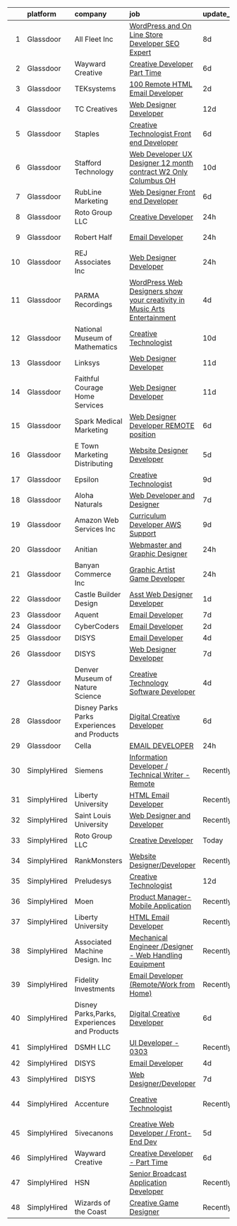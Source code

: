 

|    | platform    | company                                      | job                                                                                                                                                                                                                                                                                                                                                                                                                                                                                                                                                                                                                                                                                                                                                                                                                                                                                                                                                                                                                                                                                                                                                                                                                                                                                                                                                      | update_time   | location                     |
|---:|:------------|:---------------------------------------------|:---------------------------------------------------------------------------------------------------------------------------------------------------------------------------------------------------------------------------------------------------------------------------------------------------------------------------------------------------------------------------------------------------------------------------------------------------------------------------------------------------------------------------------------------------------------------------------------------------------------------------------------------------------------------------------------------------------------------------------------------------------------------------------------------------------------------------------------------------------------------------------------------------------------------------------------------------------------------------------------------------------------------------------------------------------------------------------------------------------------------------------------------------------------------------------------------------------------------------------------------------------------------------------------------------------------------------------------------------------|:--------------|:-----------------------------|
|  1 | Glassdoor   | All Fleet Inc                                | [WordPress and On Line Store Developer  SEO Expert](https://www.glassdoor.com/partner/jobListing.htm?pos=101&ao=1110586&s=58&guid=00000181a9108ef897c4858485165081&src=GD_JOB_AD&t=SR&vt=w&ea=1&cs=1_d135cc9b&cb=1656398844193&jobListingId=1007949583661&cpc=2083F359452D1586&jrtk=3-0-1g6kh13uhjort801-1g6kh13uuk26c800-a6a84ecfad150f25--6NYlbfkN0AtlW_omU2Xx3W-19HQ_drmTKCWebiHnmA5lS5PDL5G8awMIg2UWsynkGb1qMsBgrpObpaADDyDz1GnlD2j0UoVmTBzzID_kBGkvKQquFeA0t0Zu6JCMT3mc5hHBEi8WkeL4jAqsPFNEni74crRj1EE2UlDkuMFfOFtvNEUh5s8QlwaQ5VX-7GDE1hO6P22Qa11tiPQQtnxWsKu98TWRfbBzyGmMo2uxycwE7gqzkdqak8OziXMRjFQbSNIMUTTNtNjJvUqcTSgdsW4qLeu6cLKCZlTz9giPLc6wBkRlfXtwgRuPxrsSubz0va78ZFrEa-2rQgkS70opoY9PJv7rdk76Mxib2XkIqVMOv34B8ivBoCvmrcSmWVlpH8DYU01ff8kA7czOZoNRFTrIdx9sJ7Rv-AjdeeRDqRjbVbVJJuRr4WvhQU7f4WCa2aPd1c1_fh4n1A_3GCVngfjObAVGPwGuHNWCQ5rDHxY4F1BWgpNT6oE2NtJFLXJow8AOLRdKjLR8HP_X-wU9ae-kH8I5WbYEsnVuryZqNY5v-7E5_hqFA%3D%3D)                                                                                                                                                                                                                                                                                                                                                                                                                 | 8d            | Zion, IL                     |
|  2 | Glassdoor   | Wayward Creative                             | [Creative Developer   Part Time](https://www.glassdoor.com/partner/jobListing.htm?pos=117&ao=1136043&s=58&guid=00000181a9108ef897c4858485165081&src=GD_JOB_AD&t=SR&vt=w&ea=1&cs=1_b3ab10bc&cb=1656398844195&jobListingId=1007955167727&jrtk=3-0-1g6kh13uhjort801-1g6kh13uuk26c800-7112ac8b51489fde-)                                                                                                                                                                                                                                                                                                                                                                                                                                                                                                                                                                                                                                                                                                                                                                                                                                                                                                                                                                                                                                                     | 6d            | Remote                       |
|  3 | Glassdoor   | TEKsystems                                   | [100  Remote HTML Email Developer](https://www.glassdoor.com/partner/jobListing.htm?pos=112&ao=1110586&s=58&guid=00000181a9108ef897c4858485165081&src=GD_JOB_AD&t=SR&vt=w&cs=1_455d63a9&cb=1656398844194&jobListingId=1007963107849&cpc=6FC5BA77C9A4CD78&jrtk=3-0-1g6kh13uhjort801-1g6kh13uuk26c800-176d6f24dc695ca9--6NYlbfkN0AuKz8EBO1xHDEL7V2YF9xF3dC_I9B9i-Zw2Jh8clPMK9BxhHDJszxSyW718EipT5My3xB9RWvC7WQs7Dga-ubgJ12cznRL8JSfUxeppsLboA7pY3idrfr6AKWo-ckCg04FJ1sBuJAegHOqsTXrRVJaILvFi7B9enLltIic-Q0247foeZwO1x9dyAvh7luCRC18eWcZ9q2DCXMFH1dmUusQBCjRnAvcHmIr4L054WUdmWTH8YjsHUX-nf7Qf1KyCXm5eJ50dA480kX6Nj_8vdm__66OY7E8ZplTXGnzUp_nOlaBwCQ2s-Ov21CuAMngZlP8POu2hbws-ZjJ_V9nP7WYoYcV9TyOAQhTIgmQD71VF0tHiqqQiTCGusJAY5jlsWDfge4Y7v7GdFTKaQC72zetaQUqPLzh2cO80fJxjn34cY8d8pdOi0IxDLnChxwrSOeMywy7HmiWcntMW02GcvC3XoJnXJXCiPjYMRiJjdk3dl94qDKWVVQSCGJtb3GU8I4jDivY_7jNoKJexXCRH8tu-vj4dwNnSPe68SNRLWx2BqiP1uaPOBlmARBpMqdCFgq4CUsyhRrnuBHcdOZsemM9bbwwTHZilmboRB0RLTQBDbu54HB__xC2EUQ-3UZolRGNJ73T6m6emxtNtSsF3UitZ7fh033rVOFsb9eTOV87a7qikCAmon-8_W2J37GsMlxPRHSbH-Bm3cbdVO0OkttPZRkODZ1-8yQUWtQweMZVoNaOPOghd2wyqKQUtV2tQ9h51X9ELphLDClmWadf3kwAIOLPZ5qjkcgLzOy5JAXrm5BPvoaURiPgYmS0PRpnXhl9nSOI4-UdN7WGq4LdZKoWhMLmHxXDlk0sCxwicSEC1xfc1gUKy9_zbQh76oYi5femCHprQBVf-UjeyqMH8kSsXtG3ing_Qw0udZeZg1R9vnr3I90mnIBmsNAZasw5Bw5FM4bRLSRTig%3D%3D)       | 2d            | McLean, VA                   |
|  4 | Glassdoor   | TC Creatives                                 | [Web Designer Developer](https://www.glassdoor.com/partner/jobListing.htm?pos=127&ao=1136043&s=58&guid=00000181a9108ef897c4858485165081&src=GD_JOB_AD&t=SR&vt=w&ea=1&cs=1_669c9405&cb=1656398844196&jobListingId=1007942423600&jrtk=3-0-1g6kh13uhjort801-1g6kh13uuk26c800-442a6a333700c835-)                                                                                                                                                                                                                                                                                                                                                                                                                                                                                                                                                                                                                                                                                                                                                                                                                                                                                                                                                                                                                                                             | 12d           | Remote                       |
|  5 | Glassdoor   | Staples                                      | [Creative Technologist   Front end Developer](https://www.glassdoor.com/partner/jobListing.htm?pos=123&ao=1136043&s=58&guid=00000181a9108ef897c4858485165081&src=GD_JOB_AD&t=SR&vt=w&cs=1_7e035281&cb=1656398844196&jobListingId=1007954915452&jrtk=3-0-1g6kh13uhjort801-1g6kh13uuk26c800-ee740fed151fb7c3-)                                                                                                                                                                                                                                                                                                                                                                                                                                                                                                                                                                                                                                                                                                                                                                                                                                                                                                                                                                                                                                             | 6d            | Framingham, MA               |
|  6 | Glassdoor   | Stafford Technology                          | [Web Developer UX Designer   12 month contract   W2 Only   Columbus  OH](https://www.glassdoor.com/partner/jobListing.htm?pos=116&ao=1110586&s=58&guid=00000181a9108ef897c4858485165081&src=GD_JOB_AD&t=SR&vt=w&ea=1&cs=1_ed081029&cb=1656398844195&jobListingId=1007947347179&cpc=654405A9B1E0A9F5&jrtk=3-0-1g6kh13uhjort801-1g6kh13uuk26c800-ad225fb9070cb046--6NYlbfkN0Dh8yKYC7BtZqCs9O06EjIceWgqnuO8KhgnlZL1JbrNEHyUzea-VWsO4AwzTdDq9ocuSSmR5orjb0rWfU3ZPzwpzRs3eLVZ1ZHqSlfoeBekfIjeJXTG4uqnCLvRs18qXdKPSiP8Osofw6x0SWwg12xs1q0gTIyDAc0Rtha24pU4Sr292HBQvPbSQK8euQq6z0FqmON6JMVfRGfBGWlPid2B4RzmYeQTZRc5LcoE-SVM6k5iVO3HdxJpE_w1sOQkGQrqpDl7RxUG1aZwm905Om4TcfTzsBcRP6pcwiH3FxOKdsVbOzNHsEPbB-M3dqGJwdyMhehm-F4mM6QBL8EdmvFfl1ok5S-VYwzA-zPC7wkUMkoPzSZluERY8j4Y6FDGCZvUGRDjgzlTkG7qbu_L9LrJmzsDt_eUS2-qC5e9wU_vj5kL_ChRWH1T8IwTa2uSGrHkITdyDwGRkZJRokRo3a9NyP8r0A7TkOo5a-kPiSPfrCCAq-2ClG3gOC7pSmE0N8okgubnDZGoVQhTs78FHmLl9byLIHOjqUjpeIgdIxZoohJgr3aMTz6p2v5nuHoWzdI%3D)                                                                                                                                                                                                                                                                                                                                                                          | 10d           | Remote                       |
|  7 | Glassdoor   | RubLine Marketing                            | [Web Designer Front end Developer](https://www.glassdoor.com/partner/jobListing.htm?pos=109&ao=1110586&s=58&guid=00000181a9108ef897c4858485165081&src=GD_JOB_AD&t=SR&vt=w&ea=1&cs=1_5fd41ddf&cb=1656398844194&jobListingId=1007953976045&cpc=280AB1FAEDD8D536&jrtk=3-0-1g6kh13uhjort801-1g6kh13uuk26c800-720068ebf828c488--6NYlbfkN0CwtcnIs2i24PHJ9Vli1FFanJKrvDdZrVM-GI2JULZnjle8FvWQJjQMHRAtB513GKx-wSVa2hTTUowow7AsoArpapLBMl7b06N8CHn-1W8v3aHntpYLV8pBe4OXB7Nl1oBZMBCTOy0tEddBfWa7coG1FMBmJJrM2oeAqB0huA4hpesx1RtX5pevNjBx7epp8aZRabxbWfwj54T6eKa9kuLwG_u6btLhNiM22rytSR6AXRHBoUOx22R6AXBDAZE4Byw8-6NeYVnW3LiJbV9Ev9CI7C2oJP_aRWMDZnudDhZWvOftBkn2mEG5dgyih84GCjnuDMgp_uKB7slgS4C_jlAY6p1Hs1PkqyZZFhHMoSoulDnWwMXBGpnpXZHE80acuiQtuizmeEIRGVG0va20tUoMi2XWZ5zRKuDwGbfYXR9OaldBmU777rUOdYzDd74z56TkS4Xfb3e1LY-GS48lMjg8EjpdtOHWO3zWIY7eu05uHyYyFdPBoE7Etkn6zvZ7ckIwaEqeWJMYvQ%3D%3D)                                                                                                                                                                                                                                                                                                                                                                                                                                                                  | 6d            | Evansdale, IA                |
|  8 | Glassdoor   | Roto Group LLC                               | [Creative Developer](https://www.glassdoor.com/partner/jobListing.htm?pos=122&ao=1136043&s=58&guid=00000181a9108ef897c4858485165081&src=GD_JOB_AD&t=SR&vt=w&ea=1&cs=1_149d9c88&cb=1656398844196&jobListingId=1007967008548&jrtk=3-0-1g6kh13uhjort801-1g6kh13uuk26c800-908299c00590ae69-)                                                                                                                                                                                                                                                                                                                                                                                                                                                                                                                                                                                                                                                                                                                                                                                                                                                                                                                                                                                                                                                                 | 24h           | Columbus, OH                 |
|  9 | Glassdoor   | Robert Half                                  | [Email Developer](https://www.glassdoor.com/partner/jobListing.htm?pos=115&ao=1110586&s=58&guid=00000181a9108ef897c4858485165081&src=GD_JOB_AD&t=SR&vt=w&ea=1&cs=1_51bbbbce&cb=1656398844195&jobListingId=1007966987917&cpc=F41FEAB56D215062&jrtk=3-0-1g6kh13uhjort801-1g6kh13uuk26c800-08570e393c51694f--6NYlbfkN0CpzDdaQkua3np5pkmj49lKioZwmwxQ-yx5plwbYmV_M5St0DD8rCm1b97fu_mRPTT0lX9fIyOGuKZAagrYpKe9kmVzJG0uc1dRY7ZhFZ2MacIHCknr7RtkoHkGKQB2stR3LEPv25-qcAvPVUzTxutNrVTz7leryGygVgH6ADYWPkuYiKSf2bzR3bU_dOuDeV6fhhmlA6OASn8QfE4DohmgrU6q6J3hV-z42qyYquoctpXGAp8JBbSe-HhBMRQ6cTYRiKIsin5cHz3aIPzTuehZPykn-24hTxXoCThMoiUfy8MNvWYZlAm_b71JMSikGYZFIb52tu_cAFVd7-ShAj3TWZApxB7OkdjIfc2tqGuJr5OiWaQHJY3ep9HP_5mL9SMTOnThurBx28JRPL1sNTNpPxx__ZNrD7VsjXtSXBuOY9RAE-DrhLkgx65KGPjNC-f21B7hce7pH9iVz0moaZMSzMKOhQofg0nGqVFLl-ADG4A-nPBgK6PYPehh4kP0kG8w9Bx7PbLM25AFMyBhgBapzTPA2n5wAre77du23OKntPxFnV8r8A0hGNHaKmcF5j0%3D)                                                                                                                                                                                                                                                                                                                                                                                                                                 | 24h           | Minneapolis, MN              |
| 10 | Glassdoor   | REJ   Associates  Inc                        | [Web Designer Developer](https://www.glassdoor.com/partner/jobListing.htm?pos=108&ao=1110586&s=58&guid=00000181a9108ef897c4858485165081&src=GD_JOB_AD&t=SR&vt=w&ea=1&cs=1_623610d9&cb=1656398844194&jobListingId=1007966601344&cpc=56C4EA4A1A191A49&jrtk=3-0-1g6kh13uhjort801-1g6kh13uuk26c800-f21f92c11f9636e7--6NYlbfkN0AF_bfm7gzr-f4HtFIOaurJ6VoJjpjfwwjpbPTStdJTja__rm5RFnvmIqP4IgP5Pe9LPH0Wvd-eNmh-svet7uxInj_bsQckp_AgRbUVHkU9u_v3es87Or_Ts7e6a_xbBrm9_L7GMw2LRBWHymCT5m1nvlXN4krY8lr_MJ5t1ZbAHoB0YuYPu8GwGoCyhfc8LsAQur_g5HnKOq4a_aJbbrysvV3BQ7GpQ4L6Zc5JWB8BH1pY16dhCe5o3QC3N6-Y9-vOm-waNJzNzC8Qer0hzgJVRhcM_JITk0nhN2fFwgf9pml0WNbfZWkmC0vba3V-tDeZ3U2BtxxJ6LujHXAtlz8nbRwdtWy-qNAuWQKLuVZ5hpKZYYD6epFUQps4r41gdwyXqcgccsp1rOEz_BjAkCV27dNiMtN1IdYzfm53YcYcSTckoDd5BQDl0yHypni-I3YS2L4Shd_BpnRB6jkDVnl5t_NlmyTC5dq7fsKlW-Is_DgLwn6GCv6uDFKpcht5lR8%3D)                                                                                                                                                                                                                                                                                                                                                                                                                                                                                          | 24h           | Maryland                     |
| 11 | Glassdoor   | PARMA Recordings                             | [WordPress Web Designers  show your creativity in Music Arts Entertainment](https://www.glassdoor.com/partner/jobListing.htm?pos=111&ao=1110586&s=58&guid=00000181a9108ef897c4858485165081&src=GD_JOB_AD&t=SR&vt=w&ea=1&cs=1_cb9f732b&cb=1656398844195&jobListingId=1007960095074&cpc=8795CF9063CD573D&jrtk=3-0-1g6kh13uhjort801-1g6kh13uuk26c800-a51dcf66eccc53eb--6NYlbfkN0BMd6i3W3qmAtDke4ZitYLMBEMpVvOQU_aO9JUqgRRkgwDvgaVV8jWDDkXv0s9VdhdFtp8vgpc7Xd14geBqCVRfeb-Zk2gFUWrnzfN3CO7_Kshg7e9lFPeLlS31PbWmaUmDuWqBwBaZIqP5E8OfSbZVpgw5zRAc4LpRHBRqxyh3tAhzUrHfLFIfhkH6S2Qey-aV9Ba3fR6wJYFvNhtc0TPr88euRQqkz5q7SIiSO5vx1J67Yu8hLV_YoBs0DcQrS62F6dj2S5OpAzIsObog13_ANtW7U9HfWmYiQlnidOOOFEtHBtWwsGB0iavjuYpxUV73GpkQzKcDob6DhxBvEyVJz87tHknn7rTekjE23fgWe1DLpQblTbJ91pFJOp98wJrgzzwl3Hs7qBblDG1awaWq5rRg5TObugol2hxNj-g_OPxKRC-uEBfiNStR3m5p5JONK0DiSmDy7pODhVZCDOOVBsbTav4kiWoXIByFzxP7kte2CdH7N2Wjw19VslobmjPfkFBr33VX2cOL0JSAnurYrr4wdD8WB0egjq3l6VUy_7GFXd1AnAOB)                                                                                                                                                                                                                                                                                                                                                                                     | 4d            | Remote                       |
| 12 | Glassdoor   | National Museum of Mathematics               | [Creative Technologist](https://www.glassdoor.com/partner/jobListing.htm?pos=124&ao=1136043&s=58&guid=00000181a9108ef897c4858485165081&src=GD_JOB_AD&t=SR&vt=w&ea=1&cs=1_9ec7a1c9&cb=1656398844196&jobListingId=1007947613449&jrtk=3-0-1g6kh13uhjort801-1g6kh13uuk26c800-de498518dd382f96-)                                                                                                                                                                                                                                                                                                                                                                                                                                                                                                                                                                                                                                                                                                                                                                                                                                                                                                                                                                                                                                                              | 10d           | New York, NY                 |
| 13 | Glassdoor   | Linksys                                      | [Web Designer Developer](https://www.glassdoor.com/partner/jobListing.htm?pos=129&ao=1136043&s=58&guid=00000181a9108ef897c4858485165081&src=GD_JOB_AD&t=SR&vt=w&ea=1&cs=1_d8cf1bde&cb=1656398844201&jobListingId=1007944722898&jrtk=3-0-1g6kh13uhjort801-1g6kh13uuk26c800-aee2d250a8054052-)                                                                                                                                                                                                                                                                                                                                                                                                                                                                                                                                                                                                                                                                                                                                                                                                                                                                                                                                                                                                                                                             | 11d           | Remote                       |
| 14 | Glassdoor   | Faithful Courage Home Services               | [Web Designer Developer](https://www.glassdoor.com/partner/jobListing.htm?pos=126&ao=1136043&s=58&guid=00000181a9108ef897c4858485165081&src=GD_JOB_AD&t=SR&vt=w&ea=1&cs=1_cdca4df1&cb=1656398844201&jobListingId=1007946366039&jrtk=3-0-1g6kh13uhjort801-1g6kh13uuk26c800-19582ea2ebdec3eb-)                                                                                                                                                                                                                                                                                                                                                                                                                                                                                                                                                                                                                                                                                                                                                                                                                                                                                                                                                                                                                                                             | 11d           | Terrell, TX                  |
| 15 | Glassdoor   | Spark Medical Marketing                      | [Web Designer Developer   REMOTE position](https://www.glassdoor.com/partner/jobListing.htm?pos=125&ao=1136043&s=58&guid=00000181a9108ef897c4858485165081&src=GD_JOB_AD&t=SR&vt=w&ea=1&cs=1_91d42b89&cb=1656398844196&jobListingId=1007954315287&jrtk=3-0-1g6kh13uhjort801-1g6kh13uuk26c800-7df274d54f488d74-)                                                                                                                                                                                                                                                                                                                                                                                                                                                                                                                                                                                                                                                                                                                                                                                                                                                                                                                                                                                                                                           | 6d            | Remote                       |
| 16 | Glassdoor   | E Town Marketing   Distributing              | [Website Designer Developer](https://www.glassdoor.com/partner/jobListing.htm?pos=105&ao=1110586&s=58&guid=00000181a9108ef897c4858485165081&src=GD_JOB_AD&t=SR&vt=w&ea=1&cs=1_2a3ad8e9&cb=1656398844193&jobListingId=1007957283512&cpc=FDA93C03AE7AED37&jrtk=3-0-1g6kh13uhjort801-1g6kh13uuk26c800-4bbd83eb6e4fb58f--6NYlbfkN0DTBwQIIqOZriTQlyDC3H4r-aRFxwE0g-8xC_c1L20femK_v-xx8idUgDFaEkHZGGPo64Ec01lRNvcrWg9vUMzq8DQF090pDZrfXfpS15vhYnHpE5LiOgmUKLylryTgIoKhYh1Es_DSxvBax7J2h7NVROQAsGMShl2nChjPofwzXbZSdR33PonxtWbvuTfAksaG73p1dxgbBEa5o81KXFw0sVMEm6C1Kf5Rj-cOEDFkGWABXKj4Npj-jCewCX26IsG4vaYFQZw_tEqiSnB-MIqUTI2h42bPr5Re6vIjtOA-4XJT3eG18pOgK5q8sS4YQybUlihdAkY-foK-I1eOpNybxSEKF9wrj10s6Xdz8nHC_ZaGvH8Pix3tVsc5LRT8FfC7kKB-EjX1WUHykPlL0TDaO7-W11mRaWRivnVMjpPIcu0nipbOnR2nSrfHvgFzUivMwzphEUn2dqBTEDPIKrFJhS6zC3Sm8YkitidSp5lhg9t-1uvGrwKfLv_MtqQQnS47PjCAnpX5Qw%3D%3D)                                                                                                                                                                                                                                                                                                                                                                                                                                                                        | 5d            | Elizabethtown, KY            |
| 17 | Glassdoor   | Epsilon                                      | [Creative Technologist](https://www.glassdoor.com/partner/jobListing.htm?pos=121&ao=1136043&s=58&guid=00000181a9108ef897c4858485165081&src=GD_JOB_AD&t=SR&vt=w&cs=1_de53b0ed&cb=1656398844196&jobListingId=1007948866019&jrtk=3-0-1g6kh13uhjort801-1g6kh13uuk26c800-b443488613248c63-)                                                                                                                                                                                                                                                                                                                                                                                                                                                                                                                                                                                                                                                                                                                                                                                                                                                                                                                                                                                                                                                                   | 9d            | Chicago, IL                  |
| 18 | Glassdoor   | Aloha Naturals                               | [Web Developer and Designer](https://www.glassdoor.com/partner/jobListing.htm?pos=128&ao=1136043&s=58&guid=00000181a9108ef897c4858485165081&src=GD_JOB_AD&t=SR&vt=w&ea=1&cs=1_3ea5aec5&cb=1656398844201&jobListingId=1007952679795&jrtk=3-0-1g6kh13uhjort801-1g6kh13uuk26c800-67659c2537c2a3ac-)                                                                                                                                                                                                                                                                                                                                                                                                                                                                                                                                                                                                                                                                                                                                                                                                                                                                                                                                                                                                                                                         | 7d            | Redding, CA                  |
| 19 | Glassdoor   | Amazon Web Services  Inc                     | [Curriculum Developer  AWS Support](https://www.glassdoor.com/partner/jobListing.htm?pos=119&ao=1136043&s=58&guid=00000181a9108ef897c4858485165081&src=GD_JOB_AD&t=SR&vt=w&cs=1_bced963b&cb=1656398844195&jobListingId=1007948569854&jrtk=3-0-1g6kh13uhjort801-1g6kh13uuk26c800-babf0940e10045d2-)                                                                                                                                                                                                                                                                                                                                                                                                                                                                                                                                                                                                                                                                                                                                                                                                                                                                                                                                                                                                                                                       | 9d            | Remote                       |
| 20 | Glassdoor   | Anitian                                      | [Webmaster and Graphic Designer](https://www.glassdoor.com/partner/jobListing.htm?pos=107&ao=1110586&s=58&guid=00000181a9108ef897c4858485165081&src=GD_JOB_AD&t=SR&vt=w&ea=1&cs=1_a4cc8299&cb=1656398844194&jobListingId=1007966004988&cpc=149B3D5996025BBA&jrtk=3-0-1g6kh13uhjort801-1g6kh13uuk26c800-caf4e3c092dad9e2--6NYlbfkN0DAwgduWqBP7ymGN-lTADpinz2i-23XbRAyg5ywqS-MDZOH5KRN50EgD2R1goq9C3yWqEO5T_pY_akzQiwrjtUcBxhQgBgyKFC8Lr95fuBg8NsnDUDP5J2L9DBbh1eOiUcpX9fEvIxfLUzRYUZYpFH2Q0SkxIXKmEWYKn9EZeIZtOPh8hwObdJpKljcAgKLR92tJVCs4UVBIjHWX7m0YYEyVFSRz1PKr0zgCPpVU86eRVSwAaF2ZOfQe6iDZU34ZT3LYJHOceRjruTnM-fGTGcrgXhdGnhu444Wly91gqiixk8ra9kO-ZW69o4iolIsVykUbMjQP6HczVXsXWLhjNJZ2VNj7xsE7AK1aEIJeSrnOu87YTiL8zfZQvQWPunO_Xt7O6_r96i-qbEgD49mBTVWuAbkbcGZA4KxWWzPRPGnNjjtUxOLhkyFUatYEGCUGhyk7NyiXRnNHsOTKeAoD8Qk6S__3iXcVVfhL5WaoEwSbGv4kh8LswTmpj4wG3Ch894%3D)                                                                                                                                                                                                                                                                                                                                                                                                                                                                                  | 24h           | Remote                       |
| 21 | Glassdoor   | Banyan Commerce Inc                          | [Graphic Artist  Game Developer](https://www.glassdoor.com/partner/jobListing.htm?pos=104&ao=1110586&s=58&guid=00000181a9108ef897c4858485165081&src=GD_JOB_AD&t=SR&vt=w&ea=1&cs=1_a45fd333&cb=1656398844193&jobListingId=1007966212509&cpc=59DF70BB7E75A6DF&jrtk=3-0-1g6kh13uhjort801-1g6kh13uuk26c800-197112c6e9a1d03a--6NYlbfkN0AJ9YajiwAf1_6xm8q8dI6Igxc08os5d78_r09uaRSAcwDDgENtzZlxIlgk5fZjk8b79_cvS0WPZXWA0PDif8QNjHVJWJ1bgmPXMRZRJN5Fx6aA07oco2YrbnfK_Y3t74HhDjPSMiooXeCJjtqQHEKI3sRU6U3ANILjFi8teRAqs0OBy6B1j9HqNJYR5DHVCQ-5OqGL_PjfD-9S1KWYPR_NLr9WsdVUD3sfIIuqiF8DVz8c8NjnPhy1nSSN3am0orXASmxG2XiE0vJSB_QeM29IHPn8DrZX4dxy3PR1Tpk3Tl8VftYKeJ_-I4Tx-lZr4T_qzm-eIbNECvwsLL1EroF5RJheaCzTkmJcO8tEgiq75MIRz8WI3RJyd1np27fAHeE6FAI3yOJWxdbbVNVOhgQQK-Zyb7EL7cB8jCJBQBhEhG0uskuxiy9YbLz13ztkHE6QubWM6YzGbzfdpx_5VayZEAo_WTzJdYWOx6tRrSId4V6g2wuJoUQ2Lf4KryRv_GHapt4vLSWQNw%3D%3D)                                                                                                                                                                                                                                                                                                                                                                                                                                                                    | 24h           | Pompano Beach, FL            |
| 22 | Glassdoor   | Castle Builder Design                        | [Asst  Web Designer Developer](https://www.glassdoor.com/partner/jobListing.htm?pos=106&ao=1110586&s=58&guid=00000181a9108ef897c4858485165081&src=GD_JOB_AD&t=SR&vt=w&ea=1&cs=1_0c88afe5&cb=1656398844194&jobListingId=1007963960295&cpc=4F748F1840550ABC&jrtk=3-0-1g6kh13uhjort801-1g6kh13uuk26c800-d43ac7e20210870d--6NYlbfkN0CdcVd3SDA1nO7RkKTAACmPV4xEt72Vls8LI2dqcgyOeAoi5kz3_qyAKOuIqMm15XrH65yR2UPDviuG1vJT-I9SWUcrY3cEkCs6m-ZUSzMgqUGcKfqPbIaJdlSV19PaRqSQvjfiHnbJT7bxPNnk2J39alUXQZ9rVQbdK_PnGStKQwDKMw3hiapdcvotBlv5iGQ3w8X7NBIT1k6kuuLGw0A7FYK-A6wscLuG1NcLII0BhpOJR9I_uIAVMeePsKrk1GC7AkPVzRiyYfCRVjRHY3UY7oui6YwrEwLQaXZl1OGjqDQNBKYppZ5Bl7t0WRr4jE3s-FJmGRZcuW4mmcMdliXEmnrtW9YuJOSIOs6fCSGM4M0P6SruJ0YTgfunY9qECj_QzklN2P-KzHgMcS53o0osESKyy2jNqbqBvQcsJumZ8gJsbV4D56RoqylhDCB6q-nJRee1JxQ-HZXtGw2JoMJ4JUFzgHLPXtO0AJL2oPqoZW-AHbL_rQm1-Zum47nGwgY%3D)                                                                                                                                                                                                                                                                                                                                                                                                                                                                                    | 1d            | New York, NY                 |
| 23 | Glassdoor   | Aquent                                       | [Email Developer](https://www.glassdoor.com/partner/jobListing.htm?pos=114&ao=1110586&s=58&guid=00000181a9108ef897c4858485165081&src=GD_JOB_AD&t=SR&vt=w&cs=1_bab7acb2&cb=1656398844195&jobListingId=1007952573824&cpc=B101C867B3EF2D75&jrtk=3-0-1g6kh13uhjort801-1g6kh13uuk26c800-68efd4b299b32150--6NYlbfkN0DMrcEu7yrtATojKJA7cEzGQ3FdRGWLh0CZQInL4ECGI9gD0Wolx9R2v-Aex0-GK04gGr-eiXey2i92pIbQIQS7Cy9CQdYLHYVx2I5WR15xr8Qf-WU4n97IOUPhk0K_9Bj3KVlD2SB-Xt_VWquicKOnj5gJTTMDe3J266M2V6nIeyfYxe5_DBQl_tn50qWV4MkRU9jKQLqMQh1HRsmWOzOcMQ6iXa5dBEdQXhlE3orZHc-31CgeZihVQ5-evnU0z7l_AyXqe5M7ylo78bG1k1Zi-SsWK_t83-bkgWCQO9EFpZ7V9lrsvEoiVHkdw1j2jGa3QjBUS4GcEzZtVsO98Uv-XAvS9Y2v7kuAVkA3bHYeFC349bKoGHzwEqu_FZMoJfMzSwyJBlcJasYGFtZ6LJeWbftf8vaOyJQcSpvhbN3HslULyVKU3fx2JF2hExsXBrIdUoLc716fDw%3D%3D)                                                                                                                                                                                                                                                                                                                                                                                                                                                                                                                                                        | 7d            | Dallas, TX                   |
| 24 | Glassdoor   | CyberCoders                                  | [Email Developer](https://www.glassdoor.com/partner/jobListing.htm?pos=113&ao=1110586&s=58&guid=00000181a9108ef897c4858485165081&src=GD_JOB_AD&t=SR&vt=w&ea=1&cs=1_39846b09&cb=1656398844195&jobListingId=1007963159866&cpc=334ABAF5D42DC775&jrtk=3-0-1g6kh13uhjort801-1g6kh13uuk26c800-d87446a3a8fd12e0--6NYlbfkN0CpFJQzrgRR8WqXWK1qKKEqALWJw739KlKqr2H-MSI4eoBlI4EFrmor2FYZMP3muM25-XMOHvh1y34tqNIakuzK6sGtcnhjBnBG_qhcoKKMVQqcB8sn4JwbM-kRVJcBAC2ofFUY4OTo4JOYp3cU0LShJ7valy2WTdR5BhG0gIGNmHTKQeAXoNGq5n29ii6RHdtIKADlUqFTwBkL1KmBJOgy6uKKg6lemhHehpSld6urzKfQScyUIZYpbw-_Te8H-WQsRg81yxHDmUWu_AxyJyYmPWOVUxcevIGsVCC0qpEfGlEshZU2o5uBqWcJdan37oumMn3PtINfdanpProChTIjvGwnkFtDvFEMDiwtbLHfYR36a8q0n6vRllL2FZiIwxf92CGMUJi7oyuZY3iKXg20Y6dufGF8-Nz_wyXvWiXEvnWhJngmz6DqPWaAWKB6L8-6-mFpQEuUOa0J_ECsuIlTHdWugZuifSIJ6SdCROWbD_EqofaDBNvfu_PwdFqIYqD_FvThJghxUKCJz0vDpodzbRagBKeD3FT5ZKChINVxxPQ0sR1QhEECWCoIEp8f2wvySzHt4UdUc5JFeBUkSf0mZVKT02q2UszuXjs5ygU2d5bWTJOFL487Up9zFJIlI1QqEkZVi-5sr9nD0M_FzHYLGWP2BiFigCir52vQ5-K1KeJOMPqDhaTp6XioZJORSF01ivBpBchUX_iKK2HdqcItZDCNcDSYJTtPSrSer9BTStbFTJ3rmdHKNiSQigQnolBGlOW4S7QpQmmtnB2cB4pNwHLTvG7YeyYynMibzXycDE4Xzx3zDm_x2pF-QZqLUCkkSabeg4rQZE5sHfZ67mxblUBfiEkwytLgGNhazU98oOsdFMGhLuvrEKSHZ6XsA7UBXQ5S0dhKntDa0S6VyHZt929ENjfTGYOa_uj55Ufuezf-65h6SYsw4PHkr_TaSgr-K-ukzw_9Ip88jierEF8s_4amLXlJE5g%3D) | 2d            | Denver, CO                   |
| 25 | Glassdoor   | DISYS                                        | [Email Developer](https://www.glassdoor.com/partner/jobListing.htm?pos=102&ao=1110586&s=58&guid=00000181a9108ef897c4858485165081&src=GD_JOB_AD&t=SR&vt=w&ea=1&cs=1_af1cb407&cb=1656398844193&jobListingId=1007959612224&cpc=8795CF9063CD573D&jrtk=3-0-1g6kh13uhjort801-1g6kh13uuk26c800-67267d1e6d4f95b4--6NYlbfkN0BTYkY06FZEdAAtNWO-eDAfNklmfZymsMF6eFRONl7rAMN5x_2sHrqXfWPo9rHDxSO_gacTBItmqj8iP2XLm6svXGqlrMNfRtt-HhjIcX9OlTol68_PaBuKp86itFR3aU3cLu09zAlloFTdg7-CfHjUu5SRsrgWx5iUH1gnubVqeSptFdILGBHLD_Fv4bw5jcdOuc3uWoKE5MRnXLqnGWmEQjP-nlppYRPZOf99_xaJKO4I8tIYXTprDWEfEZrkeGXE7Ia9BowIBUIaVDB9Twj1C1A-M_OPEOMEXCW9EH84nv512x-P_bYsCvIxlD25w0osqaBiwD7InrZvfbcfEZDJxqo0-gCap5IBdim0q-hj49jDqj6NDTYx_O6W2hiiGVuKCQq3VF5GhhE8TtfR9hFUyKV0pUqAGGy_I-mUsL5J3Si2pbpkM-osOMlHFfcHA4ubSo-udn4mBx0c9eQM-8Reoh0C8JAiwbO4EnCilxWe4pFSvOs-9N3N48ex_wGBL2M%3D)                                                                                                                                                                                                                                                                                                                                                                                                                                                                                                 | 4d            | Remote                       |
| 26 | Glassdoor   | DISYS                                        | [Web Designer Developer](https://www.glassdoor.com/partner/jobListing.htm?pos=110&ao=1110586&s=58&guid=00000181a9108ef897c4858485165081&src=GD_JOB_AD&t=SR&vt=w&ea=1&cs=1_2bffbde2&cb=1656398844194&jobListingId=1007951671859&cpc=8795CF9063CD573D&jrtk=3-0-1g6kh13uhjort801-1g6kh13uuk26c800-8fcd7804fdf36ad8--6NYlbfkN0BTYkY06FZEdAAtNWO-eDAfNklmfZymsMF6eFRONl7rAMN5x_2sHrqXfWPo9rHDxSOXn9aDDc6oJFJGtfDzNxTi9CLySDrlCrHSJaLREgeV993D6GBaKg7rNVQ9FxGCJu9FaNRP2cEvr3fINsWBncM1u9l6bggpREBzr3e47ICVLK8_kRrJju7mqRRV7VFyTgcAqEVsXGqRiSfsCDUOeSCELyWADGpW6GUmy7YNBG-0d8GA7DLh8B0LNC8Gzig13aZvXXGmNljx2djGny9iJooyZBeHQjjxs860WCOE4WjkDotFnKPdwwmilxRPhHMpLkgwVOHwcdDVuCDoQ6AqFn8BtahWUrhgAUXg5hhyingQCNPHw7qgltga40dsMl5BqGLT0XyBt_3kofqH-VZl3xO-uluhuH1rI8Ibl1p0Hl34sG0fuwXjGduuB7QiL1QVXgzSA_Vq7DtqYu3CcAvJ9JEeB3bjmnAnPoscZ-YzTqag6pR4CzL8EyOYFteR1K7S3NY%3D)                                                                                                                                                                                                                                                                                                                                                                                                                                                                                          | 7d            | Remote                       |
| 27 | Glassdoor   | Denver Museum of Nature   Science            | [Creative Technology Software Developer](https://www.glassdoor.com/partner/jobListing.htm?pos=130&ao=1136043&s=58&guid=00000181a9108ef897c4858485165081&src=GD_JOB_AD&t=SR&vt=w&cs=1_a648145e&cb=1656398844201&jobListingId=1007959816791&jrtk=3-0-1g6kh13uhjort801-1g6kh13uuk26c800-655f389e266fab77-)                                                                                                                                                                                                                                                                                                                                                                                                                                                                                                                                                                                                                                                                                                                                                                                                                                                                                                                                                                                                                                                  | 4d            | Denver, CO                   |
| 28 | Glassdoor   | Disney Parks Parks  Experiences and Products | [Digital Creative Developer](https://www.glassdoor.com/partner/jobListing.htm?pos=103&ao=1110586&s=58&guid=00000181a9108ef897c4858485165081&src=GD_JOB_AD&t=SR&vt=w&cs=1_889b6307&cb=1656398844193&jobListingId=1007954528648&cpc=FB7E4A1762AE5BEC&jrtk=3-0-1g6kh13uhjort801-1g6kh13uuk26c800-604ef6711be7261c--6NYlbfkN0DAFTyt7pbDCC2JPO79CSdi1dIb81yjczP5qsKcZIxgiRd1qisRd4re16D_VG3-wzVWT02QtJwWegEjMdksAnFQlfpKR7bJB2j5eciQqkxNBFq0lMJTk5wsHqHijY85H-mlGTdzFCPFxdgIiwhuIdBc3X0N3vDN5Q3Q-Ff1uCAHx_3R1tkUmokd1Qh8OMzEO_1nAMWJ-1aWawMOgCtmbQglAMmQ3Skt-htGskhfUWgvdeejLfxZZGQA8GFtbuMFGnUcYNk46fCFZYmHgMb5Eonk_Umrl2qHv_-fFrs6IxlcFJjQDEnDLtIv0bJUboJ73yr46yCtlbsB00BBt4-HjQcnki2oCVsZtwqkWf0ayy98L9BZFkowD5agT3r1MKtGwORXIoVlHbu6Y8PaRhfbZzFoncv6P7oeZakupQriTzdtlbaiyuioAKx3ZobjzqOLlJ77y2RFZH4sxw%3D%3D)                                                                                                                                                                                                                                                                                                                                                                                                                                                                                                                                             | 6d            | Richmond, VA                 |
| 29 | Glassdoor   | Cella                                        | [EMAIL DEVELOPER](https://www.glassdoor.com/partner/jobListing.htm?pos=120&ao=1136043&s=58&guid=00000181a9108ef897c4858485165081&src=GD_JOB_AD&t=SR&vt=w&cs=1_94e21f81&cb=1656398844196&jobListingId=1007966078780&jrtk=3-0-1g6kh13uhjort801-1g6kh13uuk26c800-61c5eeb5531d9531-)                                                                                                                                                                                                                                                                                                                                                                                                                                                                                                                                                                                                                                                                                                                                                                                                                                                                                                                                                                                                                                                                         | 24h           | Dallas, TX                   |
| 30 | SimplyHired | Siemens                                      | [Information Developer / Technical Writer - Remote](https://www.simplyhired.com/job/WdcE_vUvToE8ueq2Y9Lf969IiNtQwp_x8Y6yJkcEyrwG9PyZS-ECzg?q=creative+developer)                                                                                                                                                                                                                                                                                                                                                                                                                                                                                                                                                                                                                                                                                                                                                                                                                                                                                                                                                                                                                                                                                                                                                                                         | Recently      | Wilsonville, OR              |
| 31 | SimplyHired | Liberty University                           | [HTML Email Developer](https://www.simplyhired.com/job/eiuqa-nYZj4HuvTLRRJ7baHagOVr6te1yaP0tpWemQUOxM68dGFAMQ?q=creative+developer)                                                                                                                                                                                                                                                                                                                                                                                                                                                                                                                                                                                                                                                                                                                                                                                                                                                                                                                                                                                                                                                                                                                                                                                                                      | Recently      | Remote                       |
| 32 | SimplyHired | Saint Louis University                       | [Web Designer and Developer](https://www.simplyhired.com/job/7WgxOHmkLynJ8sm4dNV5XDpQyBsVYy99feG6saR3L9Uxi2YzPGRjaw?q=creative+developer)                                                                                                                                                                                                                                                                                                                                                                                                                                                                                                                                                                                                                                                                                                                                                                                                                                                                                                                                                                                                                                                                                                                                                                                                                | Recently      | St. Louis, MO                |
| 33 | SimplyHired | Roto Group LLC                               | [Creative Developer](https://www.simplyhired.com/job/gpFkAtatUdhV-Xolr99LhiC3xtgVCZ5pTe4flATKO_8KW63a6t0Yag?q=creative+developer)                                                                                                                                                                                                                                                                                                                                                                                                                                                                                                                                                                                                                                                                                                                                                                                                                                                                                                                                                                                                                                                                                                                                                                                                                        | Today         | Columbus, OH                 |
| 34 | SimplyHired | RankMonsters                                 | [Website Designer/Developer](https://www.simplyhired.com/job/8i-jj9I2K9Jpfb1byc5zR42HM03fvq1jbVN3mJwZ9vO00U83ypjNVA?q=creative+developer)                                                                                                                                                                                                                                                                                                                                                                                                                                                                                                                                                                                                                                                                                                                                                                                                                                                                                                                                                                                                                                                                                                                                                                                                                | Recently      | Oklahoma City, OK            |
| 35 | SimplyHired | Preludesys                                   | [Creative Technologist](https://www.simplyhired.com/job/gWLS3W_yoYTnc63byjXSYCjdqN7zlievB5bt9eEa3_5M-KrgPNPSWQ?q=creative+developer)                                                                                                                                                                                                                                                                                                                                                                                                                                                                                                                                                                                                                                                                                                                                                                                                                                                                                                                                                                                                                                                                                                                                                                                                                     | 12d           | Remote                       |
| 36 | SimplyHired | Moen                                         | [Product Manager- Mobile Application](https://www.simplyhired.com/job/GvnWhwKH_8seZSKTZFfs-GccjFHj3AMIoROUJY6nqnD2zjIylN8pJA?q=creative+developer)                                                                                                                                                                                                                                                                                                                                                                                                                                                                                                                                                                                                                                                                                                                                                                                                                                                                                                                                                                                                                                                                                                                                                                                                       | Recently      | North Olmsted, OH            |
| 37 | SimplyHired | Liberty University                           | [HTML Email Developer](https://www.simplyhired.com/job/eiuqa-nYZj4HuvTLRRJ7baHagOVr6te1yaP0tpWemQUOxM68dGFAMQ?q=creative+developer)                                                                                                                                                                                                                                                                                                                                                                                                                                                                                                                                                                                                                                                                                                                                                                                                                                                                                                                                                                                                                                                                                                                                                                                                                      | Recently      | Remote +1 location           |
| 38 | SimplyHired | Associated Machine Design. Inc               | [Mechanical Engineer /Designer - Web Handling Equipment](https://www.simplyhired.com/job/jJj9gw0iP4EQzKV7UmabIIGtBE8RPVYcps_lUc__1rAV86PhDEkalw?q=creative+developer)                                                                                                                                                                                                                                                                                                                                                                                                                                                                                                                                                                                                                                                                                                                                                                                                                                                                                                                                                                                                                                                                                                                                                                                    | Recently      | Green Bay, WI                |
| 39 | SimplyHired | Fidelity Investments                         | [Email Developer (Remote/Work from Home)](https://www.simplyhired.com/job/KaHwwVn097iDdknM8Jy23xmvs05tSFBNiipCI7EsvY2vfYtXMgKs8g?q=creative+developer)                                                                                                                                                                                                                                                                                                                                                                                                                                                                                                                                                                                                                                                                                                                                                                                                                                                                                                                                                                                                                                                                                                                                                                                                   | Recently      | Covington, KY                |
| 40 | SimplyHired | Disney Parks,Parks, Experiences and Products | [Digital Creative Developer](https://www.simplyhired.com/job/Iw3Y3gSyhFPP_tjX3GoflQ_2M5OCBO7Qnmrb9LNRutCnynBbLh8_ow?q=creative+developer)                                                                                                                                                                                                                                                                                                                                                                                                                                                                                                                                                                                                                                                                                                                                                                                                                                                                                                                                                                                                                                                                                                                                                                                                                | 6d            | Memphis, TN                  |
| 41 | SimplyHired | DSMH LLC                                     | [UI Developer - 0303](https://www.simplyhired.com/job/5uYdSP7SsNGxK09_Ov6zNQhuxUKLX-oIXjlCgij6ADfw35AwOg5rvg?q=creative+developer)                                                                                                                                                                                                                                                                                                                                                                                                                                                                                                                                                                                                                                                                                                                                                                                                                                                                                                                                                                                                                                                                                                                                                                                                                       | Recently      | Peoria, IL                   |
| 42 | SimplyHired | DISYS                                        | [Email Developer](https://www.simplyhired.com/job/TrwUiN3s6sQhKi3yEGI41z9-hctXc15cMYb4hlQl_5zAqJKmmiuRag?q=creative+developer)                                                                                                                                                                                                                                                                                                                                                                                                                                                                                                                                                                                                                                                                                                                                                                                                                                                                                                                                                                                                                                                                                                                                                                                                                           | 4d            | Remote                       |
| 43 | SimplyHired | DISYS                                        | [Web Designer/Developer](https://www.simplyhired.com/job/XxDOFOQk56BqK_T_Edtg1eXErgV3FiQrPuR4nbh4V6XsaSQT_Vhczw?q=creative+developer)                                                                                                                                                                                                                                                                                                                                                                                                                                                                                                                                                                                                                                                                                                                                                                                                                                                                                                                                                                                                                                                                                                                                                                                                                    | 7d            | Remote                       |
| 44 | SimplyHired | Accenture                                    | [Creative Technologist](https://www.simplyhired.com/job/myPsbru0jHo-SIVp0FnzOmG0Nt4vOdLOLA9YKtSLPcy77Y9lskD8Pg?q=creative+developer)                                                                                                                                                                                                                                                                                                                                                                                                                                                                                                                                                                                                                                                                                                                                                                                                                                                                                                                                                                                                                                                                                                                                                                                                                     | Recently      | Des Moines, IA +34 locations |
| 45 | SimplyHired | 5ivecanons                                   | [Creative Web Developer / Front-End Dev](https://www.simplyhired.com/job/lmQ-8LoJa6Idu1rgZzI6qxL88C_-SeEApKliZ1HaOjfbZZ5WZmn76g?q=creative+developer)                                                                                                                                                                                                                                                                                                                                                                                                                                                                                                                                                                                                                                                                                                                                                                                                                                                                                                                                                                                                                                                                                                                                                                                                    | 5d            | Remote                       |
| 46 | SimplyHired | Wayward Creative                             | [Creative Developer - Part Time](https://www.simplyhired.com/job/q3vrO9Z4pUIh14VjHVVllHF_ysh9GzkcpvNoMHlALIW8clhPPytz-Q?q=creative+developer)                                                                                                                                                                                                                                                                                                                                                                                                                                                                                                                                                                                                                                                                                                                                                                                                                                                                                                                                                                                                                                                                                                                                                                                                            | 6d            | Remote                       |
| 47 | SimplyHired | HSN                                          | [Senior Broadcast Application Developer](https://www.simplyhired.com/job/l5Iont4S6BsiyCZ7wcL0mjV7SCryH52Fi524bwGJ3Wwd1j8D_8Om8Q?q=creative+developer)                                                                                                                                                                                                                                                                                                                                                                                                                                                                                                                                                                                                                                                                                                                                                                                                                                                                                                                                                                                                                                                                                                                                                                                                    | Recently      | Saint Petersburg, FL         |
| 48 | SimplyHired | Wizards of the Coast                         | [Creative Game Designer](https://www.simplyhired.com/job/3U5NPAcld9zZ3VOc-NItCD-NzNvgqaZqPjmcmGZRZsaeN5WygOP2eA?q=creative+developer)                                                                                                                                                                                                                                                                                                                                                                                                                                                                                                                                                                                                                                                                                                                                                                                                                                                                                                                                                                                                                                                                                                                                                                                                                    | Recently      | Renton, WA                   |